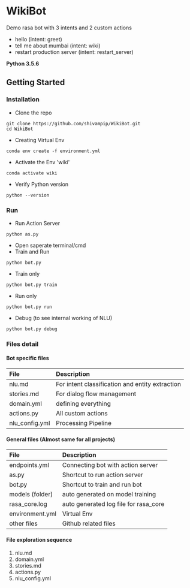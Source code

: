 # WikiBot
Demo rasa bot with 3 intents and 2 custom actions
* hello (intent: greet)
* tell me about mumbai (intent: wiki)
* restart production server (intent: restart_server)

**Python 3.5.6**

## Getting Started

### Installation

* Clone the repo
```
git clone https://github.com/shivampip/WikiBot.git
cd WikiBot
```

* Creating Virtual Env
```
conda env create -f environment.yml
```

* Activate the Env 'wiki'
```
conda activate wiki
```

* Verify Python version
```
python --version
```

### Run

* Run Action Server
```
python as.py
```

* Open saperate terminal/cmd 
* Train and Run
```
python bot.py
```

* Train only
```
python bot.py train
```

* Run only
```
python bot.py run
```

* Debug (to see internal working of NLU)
```
python bot.py debug
```


### Files detail


#### Bot specific files

| File        | Description  |
|:----------- |:-------------| 
| nlu.md      | For intent classification and entity extraction | 
| stories.md  | For dialog flow management |   
| domain.yml  | defining everything |
| actions.py  | All custom actions  |
| nlu_config.yml | Processing Pipeline  |


#### General files (Almost same for all projects)

| File        | Description  |
|:----------- |:-------------| 
| endpoints.yml | Connecting bot with action server | 
| as.py  | Shortcut to run action server |   
| bot.py | Shortcut to train and run bot |
| models (folder) | auto generated on model training |
| rasa_core.log | auto generated log file for rasa_core |
| environment.yml | Virtual Env |
| other files  | Github related files  |


#### File exploration sequence

1.  nlu.md
2.  domain.yml
3.  stories.md
4.  actions.py
5.  nlu_config.yml





